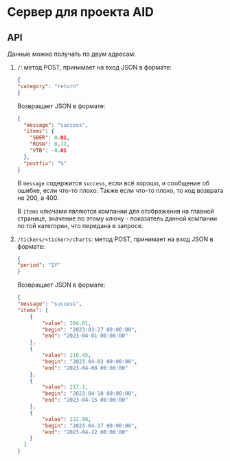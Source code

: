 # Сервер для проекта AID

## API
Данные можно получать по двум адресам:
1. `/`: метод POST, принимает на вход JSON в формате:
    ```json
   {
    "category": "return"   
   }
    ```
    Возвращает JSON в формате:
    ```json
    {
      "message": "success",
      "items": {
        "SBER": 0.01,
        "ROSN": 0.12,
        "VTB": -0.01
      },
      "postfix": "%"
    }
    ```
    В `message` содержится `success`, если всё хорошо, и сообщение об
    ошибке, если что-то плохо. Также если что-то плохо,
    то код возврата не 200, а 400.
    
    В `items` ключами являются компании для отображения на главной странице, 
    значение по этому ключу - показатель данной компании по той категории,
    что передана в запросе.
2. `/tickers/<ticker>/charts`: метод POST, принимает на вход JSON в формате:
    ```json
   {
    "period": "1Y"   
   }
    ```
    Возвращает JSON в формате:
    ```json
    {
    "message": "success",
    "items": [
        {
            "value": 204.01,
            "begin": "2023-03-27 00:00:00",
            "end": "2023-04-01 00:00:00"
        },
        {
            "value": 218.45,
            "begin": "2023-04-03 00:00:00",
            "end": "2023-04-08 00:00:00"
        },
        {
            "value": 217.1,
            "begin": "2023-04-10 00:00:00",
            "end": "2023-04-15 00:00:00"
        },
        {
            "value": 222.98,
            "begin": "2023-04-17 00:00:00",
            "end": "2023-04-22 00:00:00"
        }
      ]
    }
    ```
   